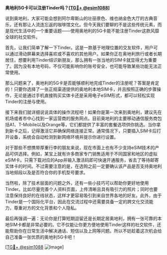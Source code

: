 **奥地利5G卡可以注册Tinder吗？[[TG💪+ @esim1088](https://t.me/s/esim1088)]**

说到奥地利，大家可能会想到阿尔卑斯山的壮丽景色、维也纳金色大厅的古典音乐，还有那让人流连忘返的咖啡馆文化。但今天我们要聊的不是这些传统元素，而是现代生活中的一个重要话题——使用奥地利的5G卡能不能注册Tinder这款风靡全球的社交软件。

首先，让我们简单了解一下Tinder。这是一款基于地理位置的交友软件，用户可以通过滑动屏幕来选择喜欢或不喜欢的其他用户。如果你正在奥地利旅行或者长期居住，想要利用Tinder结识新朋友，那么拥有一张当地的SIM卡就显得尤为重要了。因为没有本地号码，不仅可能影响你的账号安全，也可能导致某些功能无法正常使用。

那么问题来了，奥地利的5G卡是否能够顺利地完成Tinder的注册呢？答案是肯定的！只要你选择了一张正规渠道提供的奥地利本地SIM卡，并且按照正确的步骤操作，无论是通过手机直接购买实体卡还是采用电子eSIM形式，都可以轻松实现Tinder的注册与使用。

接下来我们就详细说说具体的操作流程吧！如果你是第一次来到奥地利，建议先在机场或者市中心找到一家运营商的服务网点。目前奥地利的主要移动通信服务商包括A1、T-Mobile以及Orange等，它们都提供了丰富的套餐选项供你挑选。当你拿到新卡之后，记得激活它并确保网络连接正常。通常情况下，只要插入SIM卡后打开设备，系统会自动检测到新网络环境并提示你进行设置。

对于那些不想携带厚重行李的朋友来说，现在市面上也有不少支持eSIM技术的产品可供选择。例如，某宝上就有许多商家专门销售适用于不同国家和地区的虚拟eSIM卡。只需下载对应的App并输入激活码即可快速开通服务，省去了等待邮寄实体卡的时间。不过需要注意的是，在选购之前一定要确认该产品是否支持奥地利当地频段以及是否符合你的手机型号要求。

当然啦，除了技术层面的问题之外，还有一些小技巧可以帮助你更好地使用Tinder。比如尽量完善个人资料页面，上传清晰且具有吸引力的照片；同时也要注意保持良好的在线状态，这样才更容易吸引到来自世界各地的好友。此外，由于Tinder是一个国际化平台，因此在交流过程中还需要具备一定的跨文化交流能力，尊重对方的文化背景和个人隐私。

最后再强调一遍：无论你是打算短期逗留还是长期定居奥地利，拥有一张可靠的本地SIM卡都是非常必要的。它不仅能让你更方便地使用Tinder这样的社交软件，还能帮助你在日常生活中解决通话、短信以及上网等问题。所以不妨趁着这次机会给自己准备一张优质的奥地利5G卡吧！

[[TG💪+ @esim1088](https://t.me/s/esim1088) ![Image](https://i.postimg.cc/4NQfJmqS/Snipaste-2025-05-13-00-14-12.png)]